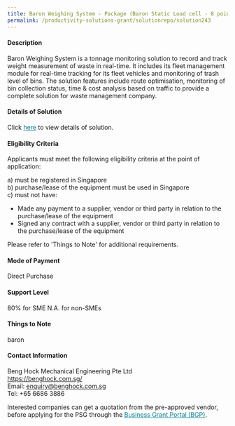 ```yaml
---
title: Baron Weighing System - Package (Baron Static Load cell - 8 points)
permalink: /productivity-solutions-grant/solutionrepo/solution243
---
```


#### Description

Baron Weighing System is a tonnage monitoring solution to record and track weight measurement of waste in real-time. It includes its fleet management module for real-time tracking for its fleet vehicles and monitoring of trash level of bins. The solution features include route optimisation, monitoring of bin collection status, time & cost analysis based on traffic to provide a complete solution for waste management company.

#### Details of Solution

Click <a href='https://gb-assist-staging.netlify.app/images/psg/Beng_Hock_Annex_3_Part_4.pdf' style='color:#037e8a'>here</a> to view details of solution.

#### Eligibility Criteria

Applicants must meet the following eligibility criteria at the point of application:

a) must be registered in Singapore <br>
b) purchase/lease of the equipment must be used in Singapore <br>
c) must not have:
- Made any payment to a supplier, vendor or third party in relation to the purchase/lease of the equipment
- Signed any contract with a supplier, vendor or third party in relation to the purchase/lease of the equipment

Please refer to 'Things to Note' for additional requirements.

#### Mode of Payment
Direct Purchase

#### Support Level
80% for SME
N.A. for non-SMEs <br>

#### Things to Note
baron

#### Contact Information
Beng Hock Mechanical Engineering Pte Ltd<br>https://benghock.com.sg/<br>Email: enquiry@benghock.com.sg<br>Tel: +65 6686 3886

Interested companies can get a quotation from the pre-approved vendor, before applying for the PSG through the <a target='_blank' style='color:#037e8a' href='https://www.businessgrants.gov.sg/'>Business Grant Portal (BGP)</a>.
